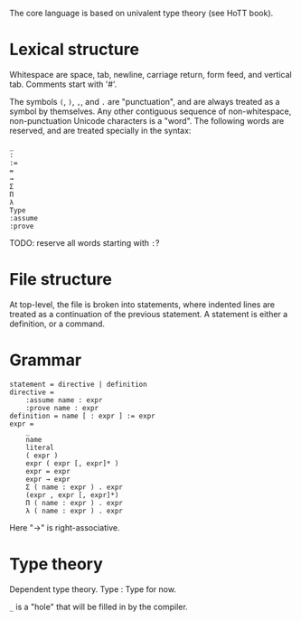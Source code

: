 The core language is based on univalent type theory (see HoTT book).

# Lexical structure

Whitespace are space, tab, newline, carriage return, form feed, and vertical tab.
Comments start with '#'.

The symbols `(`, `)`, `,`, and `.` are "punctuation", and are always treated as a
symbol by themselves. Any other contiguous sequence of non-whitespace,
non-punctuation Unicode characters is a "word". The following words are
reserved, and are treated specially in the syntax:

```
_
:
:=
=
→
Σ
Π
λ
Type
:assume
:prove
```

TODO: reserve all words starting with `:`?

# File structure

At top-level, the file is broken into statements, where indented lines are
treated as a continuation of the previous statement. A statement is either
a definition, or a command. 

# Grammar

```
statement = directive | definition
directive =
    :assume name : expr
    :prove name : expr
definition = name [ : expr ] := expr
expr =
    _
    name
    literal
    ( expr )
    expr ( expr [, expr]* )
    expr = expr
    expr → expr
    Σ ( name : expr ) . expr
    (expr , expr [, expr]*)
    Π ( name : expr ) . expr
    λ ( name : expr ) . expr
```

Here "→" is right-associative.

# Type theory

Dependent type theory. Type : Type for now.

`_` is a "hole" that will be filled in by the compiler.
